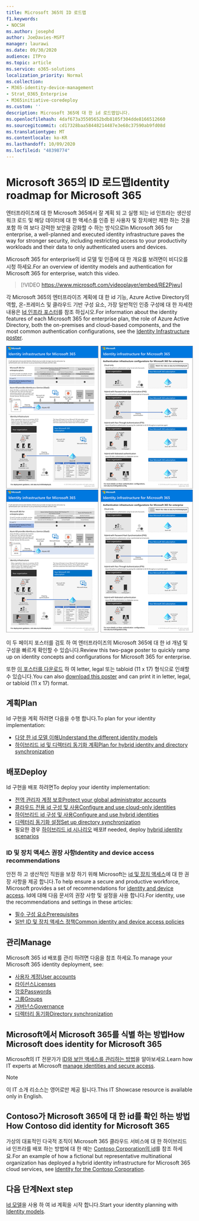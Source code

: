 ```yaml
---
title: Microsoft 365의 ID 로드맵
f1.keywords:
- NOCSH
ms.author: josephd
author: JoeDavies-MSFT
manager: laurawi
ms.date: 09/30/2020
audience: ITPro
ms.topic: article
ms.service: o365-solutions
localization_priority: Normal
ms.collection:
- M365-identity-device-management
- Strat_O365_Enterprise
- M365initiative-coredeploy
ms.custom: ''
description: Microsoft 365에 대 한 id 로드맵입니다.
ms.openlocfilehash: 4daf673a35505652bdb8105f304dde8166512660
ms.sourcegitcommit: cd17328baa58448214487e3e68c37590ab9fd08d
ms.translationtype: MT
ms.contentlocale: ko-KR
ms.lasthandoff: 10/09/2020
ms.locfileid: "48398774"
---
```

# <a name="identity-roadmap-for-microsoft-365"></a><span data-ttu-id="a1b3e-103">Microsoft 365의 ID 로드맵</span><span class="sxs-lookup"><span data-stu-id="a1b3e-103">Identity roadmap for Microsoft 365</span></span>

<span data-ttu-id="a1b3e-104">엔터프라이즈에 대 한 Microsoft 365에서 잘 계획 되 고 실행 되는 id 인프라는 생산성 워크 로드 및 해당 데이터에 대 한 액세스를 인증 된 사용자 및 장치에만 제한 하는 것을 포함 하 여 보다 강력한 보안을 강화할 수 하는 방식으로</span><span class="sxs-lookup"><span data-stu-id="a1b3e-104">In Microsoft 365 for enterprise, a well-planned and executed identity infrastructure paves the way for stronger security, including restricting access to your productivity workloads and their data to only authenticated users and devices.</span></span>

<span data-ttu-id="a1b3e-105">Microsoft 365 for enterprise의 id 모델 및 인증에 대 한 개요를 보려면이 비디오를 시청 하세요.</span><span class="sxs-lookup"><span data-stu-id="a1b3e-105">For an overview of identity models and authentication for Microsoft 365 for enterprise, watch this video.</span></span>

<span data-ttu-id="a1b3e-106"><p> </p></span><span class="sxs-lookup"><span data-stu-id="a1b3e-106"><p> </p></span></span>

> [!VIDEO https://www.microsoft.com/videoplayer/embed/RE2Pjwu]

<span data-ttu-id="a1b3e-107">각 Microsoft 365의 엔터프라이즈 계획에 대 한 id 기능, Azure Active Directory의 역할, 온-프레미스 및 클라우드 기반 구성 요소, 가장 일반적인 인증 구성에 대 한 자세한 내용은 [Id 인프라 포스터](../downloads/m365e-identity-infra.pdf)를 참조 하십시오.</span><span class="sxs-lookup"><span data-stu-id="a1b3e-107">For information about the identity features of each Microsoft 365 for enterprise plan, the role of Azure Active Directory, both the on-premises and cloud-based components, and the most common authentication configurations, see the [Identity Infrastructure poster](../downloads/m365e-identity-infra.pdf).</span></span>

<span data-ttu-id="a1b3e-108">[![ID 인프라 포스터](../downloads/m365e-identity-infra.png)](../downloads/m365e-identity-infra.pdf)</span><span class="sxs-lookup"><span data-stu-id="a1b3e-108">[![The Identity Infrastructure poster](../downloads/m365e-identity-infra.png)](../downloads/m365e-identity-infra.pdf)</span></span>

<span data-ttu-id="a1b3e-109">이 두 페이지 포스터를 검토 하 여 엔터프라이즈의 Microsoft 365에 대 한 id 개념 및 구성을 빠르게 확인할 수 있습니다.</span><span class="sxs-lookup"><span data-stu-id="a1b3e-109">Review this two-page poster to quickly ramp up on identity concepts and configurations for Microsoft 365 for enterprise.</span></span>

<span data-ttu-id="a1b3e-110">또한 [이 포스터를 다운로드](https://github.com/MicrosoftDocs/microsoft-365-docs/raw/public/microsoft-365/downloads/m365e-identity-infra.pdf) 하 여 letter, legal 또는 tabloid (11 x 17) 형식으로 인쇄할 수 있습니다.</span><span class="sxs-lookup"><span data-stu-id="a1b3e-110">You can also [download this poster](https://github.com/MicrosoftDocs/microsoft-365-docs/raw/public/microsoft-365/downloads/m365e-identity-infra.pdf) and can print it in letter, legal, or tabloid (11 x 17) format.</span></span>

## <a name="plan"></a><span data-ttu-id="a1b3e-111">계획</span><span class="sxs-lookup"><span data-stu-id="a1b3e-111">Plan</span></span>

<span data-ttu-id="a1b3e-112">Id 구현을 계획 하려면 다음을 수행 합니다.</span><span class="sxs-lookup"><span data-stu-id="a1b3e-112">To plan for your identity implementation:</span></span>

- [<span data-ttu-id="a1b3e-113">다양 한 id 모델 이해</span><span class="sxs-lookup"><span data-stu-id="a1b3e-113">Understand the different identity models</span></span>](about-microsoft-365-identity.md)
- [<span data-ttu-id="a1b3e-114">하이브리드 id 및 디렉터리 동기화 계획</span><span class="sxs-lookup"><span data-stu-id="a1b3e-114">Plan for hybrid identity and directory synchronization</span></span>](plan-for-directory-synchronization.md)

## <a name="deploy"></a><span data-ttu-id="a1b3e-115">배포</span><span class="sxs-lookup"><span data-stu-id="a1b3e-115">Deploy</span></span>

<span data-ttu-id="a1b3e-116">Id 구현을 배포 하려면</span><span class="sxs-lookup"><span data-stu-id="a1b3e-116">To deploy your identity implementation:</span></span>

- [<span data-ttu-id="a1b3e-117">전역 관리자 계정 보호</span><span class="sxs-lookup"><span data-stu-id="a1b3e-117">Protect your global administrator accounts</span></span>](protect-your-global-administrator-accounts.md)
- [<span data-ttu-id="a1b3e-118">클라우드 전용 id 구성 및 사용</span><span class="sxs-lookup"><span data-stu-id="a1b3e-118">Configure and use cloud-only identities</span></span>](cloud-only-identities.md)
- [<span data-ttu-id="a1b3e-119">하이브리드 id 구성 및 사용</span><span class="sxs-lookup"><span data-stu-id="a1b3e-119">Configure and use hybrid identities</span></span>](prepare-for-directory-synchronization.md)
- [<span data-ttu-id="a1b3e-120">디렉터리 동기화 설정</span><span class="sxs-lookup"><span data-stu-id="a1b3e-120">Set up directory synchronization</span></span>](set-up-directory-synchronization.md)
- <span data-ttu-id="a1b3e-121">필요한 경우 [하이브리드 id 시나리오](hybrid-solutions.md) 배포</span><span class="sxs-lookup"><span data-stu-id="a1b3e-121">If needed, deploy [hybrid identity scenarios](hybrid-solutions.md)</span></span>

### <a name="identity-and-device-access-recommendations"></a><span data-ttu-id="a1b3e-122">ID 및 장치 액세스 권장 사항</span><span class="sxs-lookup"><span data-stu-id="a1b3e-122">Identity and device access recommendations</span></span>

<span data-ttu-id="a1b3e-123">안전 하 고 생산적인 직원을 보장 하기 위해 Microsoft는 [id 및 장치 액세스](../security/office-365-security/microsoft-365-policies-configurations.md)에 대 한 권장 사항을 제공 합니다.</span><span class="sxs-lookup"><span data-stu-id="a1b3e-123">To help ensure a secure and productive workforce, Microsoft provides a set of recommendations for [identity and device access](../security/office-365-security/microsoft-365-policies-configurations.md).</span></span> <span data-ttu-id="a1b3e-124">Id에 대해 다음 문서의 권장 사항 및 설정을 사용 합니다.</span><span class="sxs-lookup"><span data-stu-id="a1b3e-124">For identity, use the recommendations and settings in these articles:</span></span>

- [<span data-ttu-id="a1b3e-125">필수 구성 요소</span><span class="sxs-lookup"><span data-stu-id="a1b3e-125">Prerequisites</span></span>](../security/office-365-security/identity-access-prerequisites.md)
- [<span data-ttu-id="a1b3e-126">일반 ID 및 장치 액세스 정책</span><span class="sxs-lookup"><span data-stu-id="a1b3e-126">Common identity and device access policies</span></span>](../security/office-365-security/identity-access-policies.md)

## <a name="manage"></a><span data-ttu-id="a1b3e-127">관리</span><span class="sxs-lookup"><span data-stu-id="a1b3e-127">Manage</span></span>

<span data-ttu-id="a1b3e-128">Microsoft 365 id 배포를 관리 하려면 다음을 참조 하세요.</span><span class="sxs-lookup"><span data-stu-id="a1b3e-128">To manage your Microsoft 365 identity deployment, see:</span></span>

- [<span data-ttu-id="a1b3e-129">사용자 계정</span><span class="sxs-lookup"><span data-stu-id="a1b3e-129">User accounts</span></span>](manage-microsoft-365-accounts.md)
- [<span data-ttu-id="a1b3e-130">라이선스</span><span class="sxs-lookup"><span data-stu-id="a1b3e-130">Licenses</span></span>](assign-licenses-to-user-accounts.md)
- [<span data-ttu-id="a1b3e-131">암호</span><span class="sxs-lookup"><span data-stu-id="a1b3e-131">Passwords</span></span>](manage-microsoft-365-passwords.md)
- [<span data-ttu-id="a1b3e-132">그룹</span><span class="sxs-lookup"><span data-stu-id="a1b3e-132">Groups</span></span>](manage-microsoft-365-groups.md)
- [<span data-ttu-id="a1b3e-133">거버넌스</span><span class="sxs-lookup"><span data-stu-id="a1b3e-133">Governance</span></span>](manage-microsoft-365-identity-governance.md)
- [<span data-ttu-id="a1b3e-134">디렉터리 동기화</span><span class="sxs-lookup"><span data-stu-id="a1b3e-134">Directory synchronization</span></span>](view-directory-synchronization-status.md)

## <a name="how-microsoft-does-identity-for-microsoft-365"></a><span data-ttu-id="a1b3e-135">Microsoft에서 Microsoft 365를 식별 하는 방법</span><span class="sxs-lookup"><span data-stu-id="a1b3e-135">How Microsoft does identity for Microsoft 365</span></span>

<span data-ttu-id="a1b3e-136">Microsoft의 IT 전문가가 [ID와 보안 액세스를 관리하는 방법](https://www.microsoft.com/en-us/itshowcase/managing-user-identities-and-secure-access-at-microsoft)을 알아보세요.</span><span class="sxs-lookup"><span data-stu-id="a1b3e-136">Learn how IT experts at Microsoft [manage identities and secure access](https://www.microsoft.com/en-us/itshowcase/managing-user-identities-and-secure-access-at-microsoft).</span></span>

>[!Note]
><span data-ttu-id="a1b3e-137">이 IT 소개 리소스는 영어로만 제공 됩니다.</span><span class="sxs-lookup"><span data-stu-id="a1b3e-137">This IT Showcase resource is available only in English.</span></span>
>

## <a name="how-contoso-did-identity-for-microsoft-365"></a><span data-ttu-id="a1b3e-138">Contoso가 Microsoft 365에 대 한 id를 확인 하는 방법</span><span class="sxs-lookup"><span data-stu-id="a1b3e-138">How Contoso did identity for Microsoft 365</span></span>

<span data-ttu-id="a1b3e-139">가상의 대표적인 다국적 조직이 Microsoft 365 클라우드 서비스에 대 한 하이브리드 id 인프라를 배포 하는 방법에 대 한 예는 [Contoso Corporation의 id](contoso-identity.md)를 참조 하세요.</span><span class="sxs-lookup"><span data-stu-id="a1b3e-139">For an example of how a fictional but representative multinational organization has deployed a hybrid identity infrastructure for Microsoft 365 cloud services, see [Identity for the Contoso Corporation](contoso-identity.md).</span></span>

## <a name="next-step"></a><span data-ttu-id="a1b3e-140">다음 단계</span><span class="sxs-lookup"><span data-stu-id="a1b3e-140">Next step</span></span>

<span data-ttu-id="a1b3e-141">[Id 모델](about-microsoft-365-identity.md)을 사용 하 여 id 계획을 시작 합니다.</span><span class="sxs-lookup"><span data-stu-id="a1b3e-141">Start your identity planning with [Identity models](about-microsoft-365-identity.md).</span></span>

